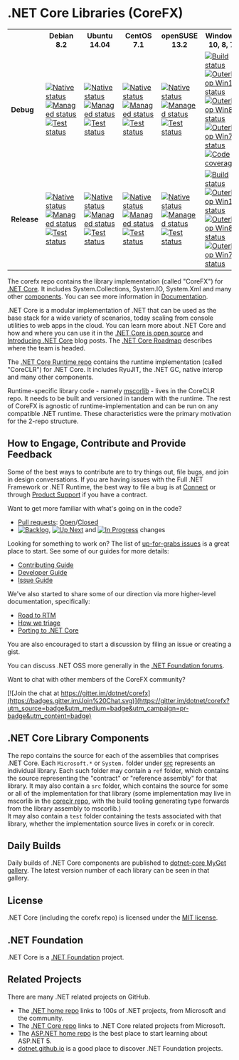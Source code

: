 # .NET Core Libraries (CoreFX)

<table>
  <tr>
    <th width="9%" />
    <th width="14%">Debian 8.2</th> 
    <th width="14%">Ubuntu 14.04</th>
    <th width="14%">CentOS 7.1</th>
    <th width="14%">openSUSE 13.2</th>
    <th width="21%">Windows 10, 8, 7</th>
    <th width="14%">OS X 10.10</th>
  </tr>
  <tr>
    <td><b>Debug</b></td>
    <td>
      <a href="http://dotnet-ci.cloudapp.net/job/dotnet_corefx/job/nativecomp_debian8.2_debug">
        <img src="https://img.shields.io/jenkins/s/http/dotnet-ci.cloudapp.net/job/dotnet_corefx/nativecomp_debian8.2_debug.svg?label=native" alt="Native status" />
      </a>
      <br />
      <a href="http://dotnet-ci.cloudapp.net/job/dotnet_corefx/job/debian8.2_debug_bld">
        <img src="https://img.shields.io/jenkins/s/http/dotnet-ci.cloudapp.net/job/dotnet_corefx/debian8.2_debug_bld.svg?label=build" alt="Managed status" />
      </a>
      <br />
      <a href="http://dotnet-ci.cloudapp.net/job/dotnet_corefx/job/debian8.2_debug_tst">
        <img src="https://img.shields.io/jenkins/s/http/dotnet-ci.cloudapp.net/job/dotnet_corefx/debian8.2_debug_tst.svg?label=test" alt="Test status" />
      </a>
    </td>
    <td>
      <a href="http://dotnet-ci.cloudapp.net/job/dotnet_corefx/job/nativecomp_ubuntu_debug">
        <img src="https://img.shields.io/jenkins/s/http/dotnet-ci.cloudapp.net/job/dotnet_corefx/nativecomp_ubuntu_debug.svg?label=native" alt="Native status" />
      </a>
      <br />
      <a href="http://dotnet-ci.cloudapp.net/job/dotnet_corefx/job/ubuntu_debug_bld">
        <img src="https://img.shields.io/jenkins/s/http/dotnet-ci.cloudapp.net/job/dotnet_corefx/ubuntu_debug_bld.svg?label=build" alt="Managed status" />
      </a>
      <br />
      <a href="http://dotnet-ci.cloudapp.net/job/dotnet_corefx/job/ubuntu_debug_tst">
        <img src="https://img.shields.io/jenkins/s/http/dotnet-ci.cloudapp.net/job/dotnet_corefx/ubuntu_debug_tst.svg?label=test" alt="Test status" />
      </a>
    </td>
    <td>
      <a href="http://dotnet-ci.cloudapp.net/job/dotnet_corefx/job/nativecomp_centos7.1_debug">
        <img src="https://img.shields.io/jenkins/s/http/dotnet-ci.cloudapp.net/job/dotnet_corefx/nativecomp_centos7.1_debug.svg?label=native" alt="Native status" />
      </a>
      <br />
      <a href="http://dotnet-ci.cloudapp.net/job/dotnet_corefx/job/centos7.1_debug_bld">
        <img src="https://img.shields.io/jenkins/s/http/dotnet-ci.cloudapp.net/job/dotnet_corefx/centos7.1_debug_bld.svg?label=build" alt="Managed status" />
      </a>
      <br />
      <a href="http://dotnet-ci.cloudapp.net/job/dotnet_corefx/job/centos7.1_debug_tst">
        <img src="https://img.shields.io/jenkins/s/http/dotnet-ci.cloudapp.net/job/dotnet_corefx/centos7.1_debug_tst.svg?label=test" alt="Test status" />
      </a>
    </td>
    <td>
      <a href="http://dotnet-ci.cloudapp.net/job/dotnet_corefx/job/nativecomp_opensuse13.2_debug">
        <img src="https://img.shields.io/jenkins/s/http/dotnet-ci.cloudapp.net/job/dotnet_corefx/nativecomp_opensuse13.2_debug.svg?label=native" alt="Native status" />
      </a>
      <br />
      <a href="http://dotnet-ci.cloudapp.net/job/dotnet_corefx/job/opensuse13.2_debug_bld">
        <img src="https://img.shields.io/jenkins/s/http/dotnet-ci.cloudapp.net/job/dotnet_corefx/opensuse13.2_debug_bld.svg?label=build" alt="Managed status" />
      </a>
      <br />
      <a href="http://dotnet-ci.cloudapp.net/job/dotnet_corefx/job/opensuse13.2_debug_tst">
        <img src="https://img.shields.io/jenkins/s/http/dotnet-ci.cloudapp.net/job/dotnet_corefx/opensuse13.2_debug_tst.svg?label=test" alt="Test status" />
      </a>
    </td>
    <td>
      <a href="http://dotnet-ci.cloudapp.net/job/dotnet_corefx/job/windows_nt_debug">
        <img src="https://img.shields.io/jenkins/s/http/dotnet-ci.cloudapp.net/job/dotnet_corefx/windows_nt_debug.svg?label=build+%26+test" alt="Build status" />
      </a>
      <br />
      <a href="http://dotnet-ci.cloudapp.net/job/dotnet_corefx/job/outerloop_win10_debug">
        <img src="https://img.shields.io/jenkins/s/http/dotnet-ci.cloudapp.net/job/dotnet_corefx/outerloop_win10_debug.svg?label=win10+outer+test" alt="Outerloop Win10 status" />
      </a>
      <br />
      <a href="http://dotnet-ci.cloudapp.net/job/dotnet_corefx/job/outerloop_windows_nt_debug">
        <img src="https://img.shields.io/jenkins/s/http/dotnet-ci.cloudapp.net/job/dotnet_corefx/outerloop_windows_nt_debug.svg?label=win8+outer+test" alt="Outerloop Win8 status" />
      </a>
      <br />
      <a href="http://dotnet-ci.cloudapp.net/job/dotnet_corefx/job/outerloop_win7_debug">
        <img src="https://img.shields.io/jenkins/s/http/dotnet-ci.cloudapp.net/job/dotnet_corefx/outerloop_win7_debug.svg?label=win7+outer+test" alt="Outerloop Win7 status" />
      </a>
      <br />
      <a href="http://dotnet-ci.cloudapp.net/job/dotnet_corefx/job/code_coverage_windows/Code_Coverage_Report">
        <img src="http://dotnet-ci.cloudapp.net/job/dotnet_corefx/job/code_coverage_windows/Code_Coverage_Report/badge_combined.svg" alt="Code coverage" />
      </a>
    </td>
    <td>
      <a href="http://dotnet-ci.cloudapp.net/job/dotnet_corefx/job/nativecomp_osx_debug">
        <img src="https://img.shields.io/jenkins/s/http/dotnet-ci.cloudapp.net/job/dotnet_corefx/nativecomp_osx_debug.svg?label=native" alt="Native status" />
      </a>
      <br />
      <a href="http://dotnet-ci.cloudapp.net/job/dotnet_corefx/job/osx_debug_bld">
        <img src="https://img.shields.io/jenkins/s/http/dotnet-ci.cloudapp.net/job/dotnet_corefx/osx_debug_bld.svg?label=build" alt="Managed status" />
      </a>
      <br />
      <a href="http://dotnet-ci.cloudapp.net/job/dotnet_corefx/job/osx_debug_tst">
        <img src="https://img.shields.io/jenkins/s/http/dotnet-ci.cloudapp.net/job/dotnet_corefx/osx_debug_tst.svg?label=test" alt="Test status" />
      </a>
    </td>
  </tr>
  <tr>
    <td><b>Release</b></td>
    <td>
      <a href="http://dotnet-ci.cloudapp.net/job/dotnet_corefx/job/nativecomp_debian8.2_release">
        <img src="https://img.shields.io/jenkins/s/http/dotnet-ci.cloudapp.net/job/dotnet_corefx/nativecomp_debian8.2_release.svg?label=native" alt="Native status" />
      </a>
      <br />
      <a href="http://dotnet-ci.cloudapp.net/job/dotnet_corefx/job/debian8.2_release_bld">
        <img src="https://img.shields.io/jenkins/s/http/dotnet-ci.cloudapp.net/job/dotnet_corefx/debian8.2_release_bld.svg?label=build" alt="Managed status" />
      </a>
      <br />
      <a href="http://dotnet-ci.cloudapp.net/job/dotnet_corefx/job/debian8.2_release_tst">
        <img src="https://img.shields.io/jenkins/s/http/dotnet-ci.cloudapp.net/job/dotnet_corefx/debian8.2_release_tst.svg?label=test" alt="Test status" />
      </a>
    </td>
    <td>
      <a href="http://dotnet-ci.cloudapp.net/job/dotnet_corefx/job/nativecomp_ubuntu_release">
        <img src="https://img.shields.io/jenkins/s/http/dotnet-ci.cloudapp.net/job/dotnet_corefx/nativecomp_ubuntu_release.svg?label=native" alt="Native status" />
      </a>
      <br />
      <a href="http://dotnet-ci.cloudapp.net/job/dotnet_corefx/job/ubuntu_release_bld">
        <img src="https://img.shields.io/jenkins/s/http/dotnet-ci.cloudapp.net/job/dotnet_corefx/ubuntu_release_bld.svg?label=build" alt="Managed status" />
      </a>
      <br />
      <a href="http://dotnet-ci.cloudapp.net/job/dotnet_corefx/job/ubuntu_release_tst">
        <img src="https://img.shields.io/jenkins/s/http/dotnet-ci.cloudapp.net/job/dotnet_corefx/ubuntu_release_tst.svg?label=test" alt="Test status" />
      </a>
    </td>
    <td>
      <a href="http://dotnet-ci.cloudapp.net/job/dotnet_corefx/job/nativecomp_centos7.1_release">
        <img src="https://img.shields.io/jenkins/s/http/dotnet-ci.cloudapp.net/job/dotnet_corefx/nativecomp_centos7.1_release.svg?label=native" alt="Native status" />
      </a>
      <br />
      <a href="http://dotnet-ci.cloudapp.net/job/dotnet_corefx/job/centos7.1_release_bld">
        <img src="https://img.shields.io/jenkins/s/http/dotnet-ci.cloudapp.net/job/dotnet_corefx/centos7.1_release_bld.svg?label=build" alt="Managed status" />
      </a>
      <br />
      <a href="http://dotnet-ci.cloudapp.net/job/dotnet_corefx/job/centos7.1_release_tst">
        <img src="https://img.shields.io/jenkins/s/http/dotnet-ci.cloudapp.net/job/dotnet_corefx/centos7.1_release_tst.svg?label=test" alt="Test status" />
      </a>
    </td>
    <td>
      <a href="http://dotnet-ci.cloudapp.net/job/dotnet_corefx/job/nativecomp_opensuse13.2_release">
        <img src="https://img.shields.io/jenkins/s/http/dotnet-ci.cloudapp.net/job/dotnet_corefx/nativecomp_opensuse13.2_release.svg?label=native" alt="Native status" />
      </a>
      <br />
      <a href="http://dotnet-ci.cloudapp.net/job/dotnet_corefx/job/opensuse13.2_release_bld">
        <img src="https://img.shields.io/jenkins/s/http/dotnet-ci.cloudapp.net/job/dotnet_corefx/opensuse13.2_release_bld.svg?label=build" alt="Managed status" />
      </a>
      <br />
      <a href="http://dotnet-ci.cloudapp.net/job/dotnet_corefx/job/opensuse13.2_release_tst">
        <img src="https://img.shields.io/jenkins/s/http/dotnet-ci.cloudapp.net/job/dotnet_corefx/opensuse13.2_release_tst.svg?label=test" alt="Test status" />
      </a>
    </td>
    <td>
      <a href="http://dotnet-ci.cloudapp.net/job/dotnet_corefx/job/windows_nt_release">
        <img src="https://img.shields.io/jenkins/s/http/dotnet-ci.cloudapp.net/job/dotnet_corefx/windows_nt_release.svg?label=build+%26+test" alt="Build status" />
      </a>
      <br />
      <a href="http://dotnet-ci.cloudapp.net/job/dotnet_corefx/job/outerloop_win10_release">
        <img src="https://img.shields.io/jenkins/s/http/dotnet-ci.cloudapp.net/job/dotnet_corefx/outerloop_win10_release.svg?label=win10+outer+test" alt="Outerloop Win10 status" />
      </a>
      <br />
      <a href="http://dotnet-ci.cloudapp.net/job/dotnet_corefx/job/outerloop_windows_nt_release">
        <img src="https://img.shields.io/jenkins/s/http/dotnet-ci.cloudapp.net/job/dotnet_corefx/outerloop_windows_nt_release.svg?label=win8+outer+test" alt="Outerloop Win8 status" />
      </a>
      <br />
      <a href="http://dotnet-ci.cloudapp.net/job/dotnet_corefx/job/outerloop_win7_release">
        <img src="https://img.shields.io/jenkins/s/http/dotnet-ci.cloudapp.net/job/dotnet_corefx/outerloop_win7_release.svg?label=win7+outer+test" alt="Outerloop Win7 status" />
      </a>
    </td>
    <td>
      <a href="http://dotnet-ci.cloudapp.net/job/dotnet_corefx/job/nativecomp_osx_release">
        <img src="https://img.shields.io/jenkins/s/http/dotnet-ci.cloudapp.net/job/dotnet_corefx/nativecomp_osx_release.svg?label=native" alt="Native status" />
      </a>
      <br />
      <a href="http://dotnet-ci.cloudapp.net/job/dotnet_corefx/job/osx_release_bld">
        <img src="https://img.shields.io/jenkins/s/http/dotnet-ci.cloudapp.net/job/dotnet_corefx/osx_release_bld.svg?label=build" alt="Managed status" />
      </a>
      <br />
      <a href="http://dotnet-ci.cloudapp.net/job/dotnet_corefx/job/osx_release_tst">
        <img src="https://img.shields.io/jenkins/s/http/dotnet-ci.cloudapp.net/job/dotnet_corefx/osx_release_tst.svg?label=test" alt="Test status" />
      </a>
    </td>
  </tr>
</table>

The corefx repo contains the library implementation (called "CoreFX") for [.NET Core](http://github.com/dotnet/core). It includes System.Collections, System.IO, System.Xml and many other [components](#net-core-library-components). You can see more information in [Documentation](Documentation/README.md). 

.NET Core is a modular implementation of .NET that can be used as the base stack for a wide variety of scenarios, today scaling from console utilities to web apps in the cloud.  You can learn more about .NET Core and how and where you can use it in the [.NET Core is open source][.NET Core oss] and [Introducing .NET Core][Introducing .NET Core] blog posts. The [.NET Core Roadmap](https://github.com/dotnet/core/blob/master/roadmap.md) describes where the team is headed.

The [.NET Core Runtime repo](https://github.com/dotnet/coreclr) contains the  runtime implementation (called "CoreCLR") for .NET Core. It includes RyuJIT, the .NET GC, native interop and many other components.

Runtime-specific library code - namely [mscorlib][mscorlib] - lives in the CoreCLR repo. It needs to be built and versioned in tandem with the runtime. The rest of CoreFX is agnostic of runtime-implementation and can be run on any compatible .NET runtime. These characteristics were the primary motivation for the 2-repo structure.

[.NET Core oss]: http://blogs.msdn.com/b/dotnet/archive/2014/11/12/net-core-is-open-source.aspx
[Introducing .NET Core]: http://blogs.msdn.com/b/dotnet/archive/2014/12/04/introducing-net-core.aspx
[mscorlib]: https://github.com/dotnet/coreclr/tree/master/src/mscorlib

## How to Engage, Contribute and Provide Feedback

Some of the best ways to contribute are to try things out, file bugs, and join in design conversations. If you are having issues with the Full .NET Framework or .NET Runtime, the best way to file a bug is at [Connect](http://connect.microsoft.com/VisualStudio) or through [Product Support](https://support.microsoft.com/en-us/contactus?ws=support) if you have a contract.

Want to get more familiar with what's going on in the code?
* [Pull requests](https://github.com/dotnet/corefx/pulls): [Open](https://github.com/dotnet/corefx/pulls?q=is%3Aopen+is%3Apr)/[Closed](https://github.com/dotnet/corefx/pulls?q=is%3Apr+is%3Aclosed)
* [![Backlog](https://cloud.githubusercontent.com/assets/1302850/6260412/38987b1e-b793-11e4-9ade-d3fef4c6bf48.png)](https://github.com/dotnet/corefx/issues?q=is%3Aopen+is%3Aissue+label%3A%220+-+Backlog%22), [![Up Next](https://cloud.githubusercontent.com/assets/1302850/6260418/4c2c7a54-b793-11e4-8ce1-a27ff5378d08.png)](https://github.com/dotnet/corefx/issues?q=is%3Aopen+is%3Aissue+label%3A%221+-+Up+Next%22) and [![In Progress](https://cloud.githubusercontent.com/assets/1302850/6260414/41b0fc30-b793-11e4-9d50-d09563cd138a.png)](https://github.com/dotnet/corefx/issues?q=is%3Aopen+is%3Aissue+label%3A%222+-+In+Progress%22) changes

Looking for something to work on? The list of [up-for-grabs issues](https://github.com/dotnet/corefx/labels/up%20for%20grabs) is a great place to start. See some of our guides for more details:

* [Contributing Guide](Documentation/project-docs/contributing.md)
* [Developer Guide](Documentation/project-docs/developer-guide.md)
* [Issue Guide](Documentation/project-docs/issue-guide.md)

We've also started to share some of our direction via more higher-level documentation, specifically:

* [Road to RTM](Documentation/project-docs/rtm.md)
* [How we triage](Documentation/project-docs/triage.md)
* [Porting to .NET Core](Documentation/project-docs/porting.md)

You are also encouraged to start a discussion by filing an issue or creating a
gist.

You can discuss .NET OSS more generally in the [.NET Foundation forums].

Want to chat with other members of the CoreFX community?

[![Join the chat at https://gitter.im/dotnet/corefx](https://badges.gitter.im/Join%20Chat.svg)](https://gitter.im/dotnet/corefx?utm_source=badge&utm_medium=badge&utm_campaign=pr-badge&utm_content=badge)

[.NET Foundation forums]: http://forums.dotnetfoundation.org/

## .NET Core Library Components

The repo contains the source for each of the assemblies that comprises .NET Core.  Each ```Microsoft.*``` or ```System.``` folder under
[src](https://github.com/dotnet/corefx/tree/master/src) represents an individual library.  Each such folder may contain a ```ref``` folder,
which contains the source representing the "contract" or "reference assembly" for that library.  It may also contain a ```src``` folder,
which contains the source for some or all of the implementation for that library (some implementation may live in mscorlib in the 
[coreclr repo](https://github.com/dotnet/coreclr), with the build tooling generating type forwards from the library assembly to mscorlib.)  
It may also contain a ```test``` folder containing the tests associated with that library, whether the implementation source lives in corefx 
or in coreclr.

## Daily Builds

Daily builds of .NET Core components are published to [dotnet-core MyGet gallery](https://www.myget.org/gallery/dotnet-core).
The latest version number of each library can be seen in that gallery.

## License

.NET Core (including the corefx repo) is licensed under the [MIT license](LICENSE).

## .NET Foundation

.NET Core is a [.NET Foundation](http://www.dotnetfoundation.org/projects) project.

## Related Projects
There are many .NET related projects on GitHub.

- The [.NET home repo](https://github.com/Microsoft/dotnet) links to 100s of .NET projects, from Microsoft and the community.
- The [.NET Core repo](https://github.com/dotnet/core) links to .NET Core related projects from Microsoft.
- The [ASP.NET home repo](https://github.com/aspnet/home) is the best place to start learning about ASP.NET 5.
- [dotnet.github.io](http://dotnet.github.io) is a good place to discover .NET Foundation projects.
